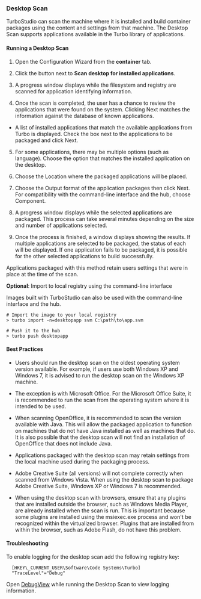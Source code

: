 ### Desktop Scan
TurboStudio can scan the machine where it is installed and build container packages using the content and settings from that machine. The Desktop Scan supports applications available in the Turbo library of applications.

#### Running a Desktop Scan

1. Open the Configuration Wizard from the **container** tab.

2. Click the button next to **Scan desktop for installed applications**.

3. A progress window displays while the filesystem and registry are scanned for application identifying information.

4. Once the scan is completed, the user has a chance to review the applications that were found on the system. Clicking Next matches the information against the database of known applications.
- A list of installed applications that match the available applications from Turbo is displayed. Check the box next to the applications to be packaged and click Next.

5. For some applications, there may be multiple options (such as language). Choose the option that matches the installed application on the desktop.

6. Choose the Location where the packaged applications will be placed.

7. Choose the Output format of the application packages then click Next. For compatibility with the command-line interface and the hub, choose Component.

8. A progress window displays while the selected applications are packaged. This process can take several minutes depending on the size and number of applications selected.

9. Once the process is finished, a window displays showing the results. If multiple applications are selected to be packaged, the status of each will be displayed. If one application fails to be packaged, it is possible for the other selected applications to build successfully.

Applications packaged with this method retain users settings that were in place at the time of the scan.

**Optional**: Import to local registry using the command-line interface

Images built with TurboStudio can also be used with the command-line interface and the hub.

```
# Import the image to your local registry
> turbo import -n=desktopapp svm C:\path\to\app.svm
    
# Push it to the hub
> turbo push desktopapp
```

#### Best Practices

- Users should run the desktop scan on the oldest operating system version available. For example, if users use both Windows XP and Windows 7, it is advised to run the desktop scan on the Windows XP machine.

- The exception is with Microsoft Office. For the Microsoft Office Suite, it is recommended to run the scan from the operating system where it is intended to be used.

- When scanning OpenOffice, it is recommended to scan the version available with Java. This will allow the packaged application to function on machines that do not have Java installed as well as machines that do. It is also possible that the desktop scan will not find an installation of OpenOffice that does not include Java.

- Applications packaged with the desktop scan may retain settings from the local machine used during the packaging process.

- Adobe Creative Suite (all versions) will not complete correctly when scanned from Windows Vista. When using the desktop scan to package Adobe Creative Suite, Windows XP or Windows 7 is recommended.

- When using the desktop scan with browsers, ensure that any plugins that are installed outside the browser, such as Windows Media Player, are already installed when the scan is run. This is important because some plugins are installed using the msiexec.exe process and won't be recognized within the virtualized browser. Plugins that are installed from within the browser, such as Adobe Flash, do not have this problem.

#### Troubleshooting

To enable logging for the desktop scan add the following registry key:

```
  [HKEY\_CURRENT_USER\Software\Code Systems\Turbo]
  "TraceLevel"="Debug"
```

Open [DebugView](http://technet.microsoft.com/en-us/sysinternals/bb896647.aspx) while running the Desktop Scan to view logging information.
